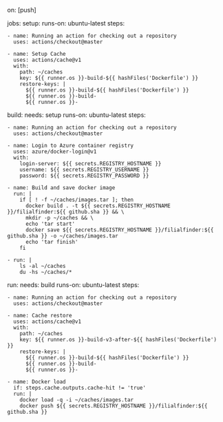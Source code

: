
on: [push]

jobs:
  setup:
    runs-on: ubuntu-latest
    steps:

    - name: Running an action for checking out a repository
      uses: actions/checkout@master

    - name: Setup Cache
      uses: actions/cache@v1
      with:
        path: ~/caches
        key: ${{ runner.os }}-build-${{ hashFiles('Dockerfile') }}
        restore-keys: |
          ${{ runner.os }}-build-${{ hashFiles('Dockerfile') }}
          ${{ runner.os }}-build-
          ${{ runner.os }}-
  build:
    needs: setup
    runs-on: ubuntu-latest
    steps:

    - name: Running an action for checking out a repository
      uses: actions/checkout@master
      
    - name: Login to Azure container registry
      uses: azure/docker-login@v1
      with:
        login-server: ${{ secrets.REGISTRY_HOSTNAME }}
        username: ${{ secrets.REGISTRY_USERNAME }}
        password: ${{ secrets.REGISTRY_PASSWORD }}

    - name: Build and save docker image 
      run: |
        if [ ! -f ~/caches/images.tar ]; then
          docker build . -t ${{ secrets.REGISTRY_HOSTNAME }}/filialfinder:${{ github.sha }} && \
          mkdir -p ~/caches && \
          echo 'tar start'
          docker save ${{ secrets.REGISTRY_HOSTNAME }}/filialfinder:${{ github.sha }} -o ~/caches/images.tar
          echo 'tar finish'
        fi

    - run: |
        ls -al ~/caches
        du -hs ~/caches/*

  run:
    needs: build
    runs-on: ubuntu-latest
    steps:

    - name: Running an action for checking out a repository
      uses: actions/checkout@master

    - name: Cache restore
      uses: actions/cache@v1
      with:
        path: ~/caches
        key: ${{ runner.os }}-build-v3-after-${{ hashFiles('Dockerfile') }}
        restore-keys: |
          ${{ runner.os }}-build-${{ hashFiles('Dockerfile') }}
          ${{ runner.os }}-build-
          ${{ runner.os }}-

    - name: Docker load
      if: steps.cache.outputs.cache-hit != 'true'
      run: | 
        docker load -q -i ~/caches/images.tar
        docker push ${{ secrets.REGISTRY_HOSTNAME }}/filialfinder:${{ github.sha }}
